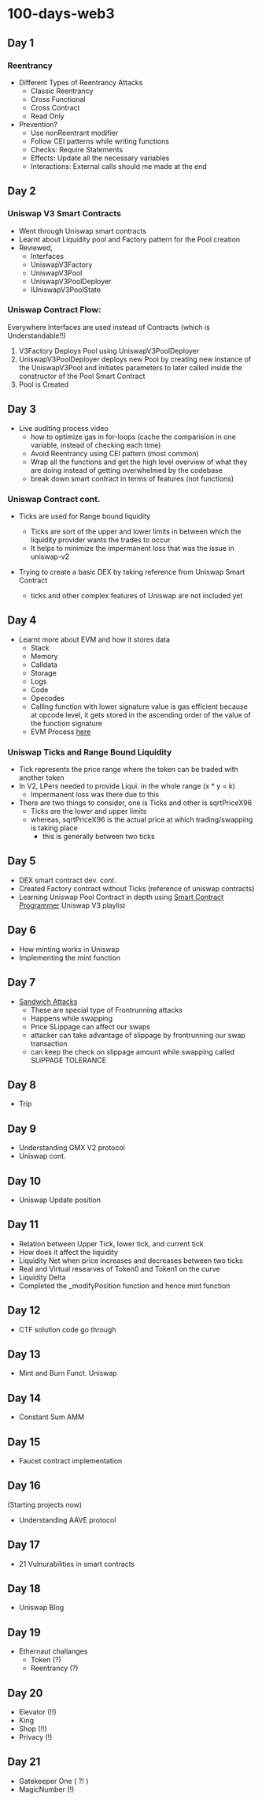 # 100-days-web3

## Day 1
### Reentrancy
  - Different Types of Reentrancy Attacks
    - Classic Reentrancy
    - Cross Functional
    - Cross Contract
    - Read Only
  - Prevention?
    - Use nonReentrant modifier
    - Follow CEI patterns while writing functions
    - Checks: Require Statements
    - Effects: Update all the necessary variables
    - Interactions: External calls should me made at the end

## Day 2
### Uniswap V3 Smart Contracts
  - Went through Uniswap smart contracts
  - Learnt about Liquidity pool and Factory pattern for the Pool creation
  - Reviewed,
    - Interfaces
    - UniswapV3Factory
    - UniswapV3Pool
    - UniswapV3PoolDeployer
    - IUniswapV3PoolState
  
  ### Uniswap Contract Flow:  
  Everywhere Interfaces are used instead of Contracts 
  (which is Understandable!!)
  1. V3Factory Deploys Pool using UniswapV3PoolDeployer 
  2. UniswapV3PoolDeployer deploys new Pool by creating new Instance of the UniswapV3Pool and initiates parameters to later called inside the constructor of the Pool Smart Contract
  3. Pool is Created


## Day 3
- Live auditing process video
  - how to optimize gas in for-loops (cache the comparision in one variable, instead of checking each time)
  - Avoid Reentrancy using CEI pattern (most common) 
  - Wrap all the functions and get the high level overview of what they are doing instead of getting overwhelmed by the codebase
  - break down smart contract in terms of features (not functions)
### Uniswap Contract cont.
  - Ticks are used for Range bound liquidity
    - Ticks are sort of the upper and lower limits in between which the liquidity provider wants the trades to occur
    - It helps to minimize the impermanent loss that was the issue in uniswap-v2

- Trying to create a basic DEX by taking reference from Uniswap Smart Contract
  - ticks and other complex features of Uniswap are not included yet


## Day 4
- Learnt more about EVM and how it stores data
  - Stack
  - Memory
  - Calldata
  - Storage
  - Logs
  - Code
  - Opecodes
  - Calling function with lower signature value is gas efficient because at opcode level, it gets stored in the ascending order of the value of the function signature
  - EVM Process [here]([https://](https://www.evm.codes/))

### Uniswap Ticks and Range Bound Liquidity
- Tick represents the price range where the token can be traded with another token
- In V2, LPers needed to provide Liqui. in the whole range (x * y = k)
  - Impermanent loss was there due to this
- There are two things to consider, one is Ticks and other is sqrtPriceX96
  - Ticks are the lower and upper limits
  - whereas, sqrtPriceX96 is the actual price at which trading/swapping is taking place 
    - this is generally between two ticks

## Day 5
- DEX smart contract dev. cont.
- Created Factory contract without Ticks (reference of uniswap contracts)
- Learning Uniswap Pool Contract in depth using [Smart Contract Programmer](https://youtube.com/playlist?list=PLO5VPQH6OWdXp2_Nk8U7V-zh7suI05i0E&si=QWPwzWgV22DaBuQ6) Uniswap V3 playlist

## Day 6
- How minting works in Uniswap
- Implementing the mint function 

## Day 7
- [Sandwich Attacks](https://youtu.be/6y3nwJS4UJw?si=Sy09pcAKtWOVCXnr)
  - These are special type of Frontrunning attacks
  - Happens while swapping
  - Price SLippage can affect our swaps 
  - attacker can take advantage of slippage by frontrunning our swap transaction
  - can keep the check on slippage amount while swapping called SLIPPAGE TOLERANCE

## Day 8
- Trip

## Day 9
- Understanding GMX V2 protocol
- Uniswap cont.

## Day 10 
- Uniswap Update position 

## Day 11
- Relation between Upper Tick, lower tick, and current tick
- How does it affect the liquidity
- Liquidity Net when price increases and decreases between two ticks
- Real and Virtual researves of Token0 and Token1 on the curve
- Liquidity Delta
- Completed the _modifyPosition function and hence mint function

## Day 12
- CTF solution code go through

## Day 13
- Mint and Burn Funct. Uniswap

## Day 14
- Constant Sum AMM

## Day 15
- Faucet contract implementation

## Day 16 
(Starting projects now)
- Understanding AAVE protocol 

## Day 17
- 21 Vulnurabilities in smart contracts 

## Day 18
- Uniswap Blog

## Day 19
- Ethernaut challanges
  - Token (?)
  - Reentrancy (?)

## Day 20
  - Elevator (!!)
  - King 
  - Shop (!!)
  - Privacy (!)

## Day 21
- Gatekeeper One ( ?! )
- MagicNumber (!)
